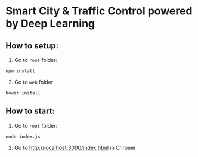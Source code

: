 # Smart City & Traffic Control powered by Deep Learning

## How to setup:
1. Go to ```root``` folder:
  ```
  npm install
  ```
  
2. Go to ```web``` folder
  ```
  bower install
  ```
  
## How to start:
1. Go to ```root``` folder:
  ```
  node index.js
  ```
  
2. Go to [http://localhost:3000/index.html](http://localhost:3000/index.html) in Chrome
